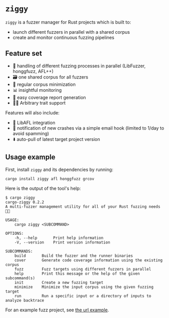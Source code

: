 # `ziggy`

`ziggy` is a fuzzer manager for Rust projects which is built to:

- launch different fuzzers in parallel with a shared corpus
- create and monitor continuous fuzzing pipelines

## Feature set

- 🤹 handling of different fuzzing processes in parallel (LibFuzzer, honggfuzz, AFL++)
- 🗃️ one shared corpus for all fuzzers
- 🤏 regular corpus minimization
- 📊 insightful monitoring
- 🎯 easy coverage report generation
- 😶‍🌫️ Arbitrary trait support

Features will also include:

- 🐇 LibAFL integration
- 📨 notification of new crashes via a simple email hook (limited to 1/day to avoid spamming)
- ⬇️ auto-pull of latest target project version

## Usage example

First, install `ziggy` and its dependencies by running:

```
cargo install ziggy afl honggfuzz grcov
```

Here is the output of the tool's help:

```
$ cargo ziggy
cargo-ziggy 0.2.2
A multi-fuzzer management utility for all of your Rust fuzzing needs 🧑‍🎤

USAGE:
    cargo ziggy <SUBCOMMAND>

OPTIONS:
    -h, --help       Print help information
    -V, --version    Print version information

SUBCOMMANDS:
    build       Build the fuzzer and the runner binaries
    cover       Generate code coverage information using the existing corpus
    fuzz        Fuzz targets using different fuzzers in parallel
    help        Print this message or the help of the given subcommand(s)
    init        Create a new fuzzing target
    minimize    Minimize the input corpus using the given fuzzing target
    run         Run a specific input or a directory of inputs to analyze backtrace
```

For an example fuzz project, see [the url example](./examples/url/).
